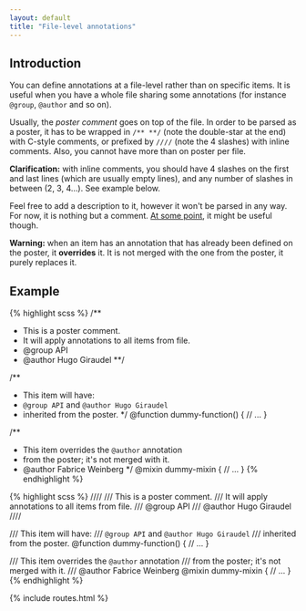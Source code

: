 ```yaml
---
layout: default
title: "File-level annotations"
---
```


## Introduction

You can define annotations at a file-level rather than on specific items. It is useful when you have a whole file sharing some annotations (for instance `@group`, `@author` and so on).

Usually, the *poster comment* goes on top of the file. In order to be parsed as a poster, it has to be wrapped in `/** **/` (note the double-star at the end) with C-style comments, or prefixed by `////` (note the 4 slashes) with inline comments. Also, you cannot have more than on poster per file.

<p class="note  note--info"><strong>Clarification:</strong> with inline comments, you should have 4 slashes on the first and last lines (which are usually empty lines), and any number of slashes in between (2, 3, 4...). See example below.</p>

Feel free to add a description to it, however it won't be parsed in any way. For now, it is nothing but a comment. [At some point](https://github.com/SassDoc/sassdoc/issues/256), it might be useful though.

<p class="note  note--warning"><strong>Warning:</strong> when an item has an annotation that has already been defined on the poster, it <strong>overrides</strong> it. It is not merged with the one from the poster, it purely replaces it.</p>

## Example

{% highlight scss %}
/**
 * This is a poster comment.
 * It will apply annotations to all items from file.
 * @group API
 * @author Hugo Giraudel
 **/

/**
 * This item will have:
 * `@group API` and `@author Hugo Giraudel`
 * inherited from the poster.
 */
@function dummy-function() {
  // ...
}

/**
 * This item overrides the `@author` annotation
 * from the poster; it's not merged with it.
 * @author Fabrice Weinberg
 */
@mixin dummy-mixin {
  // ...
}
{% endhighlight %}

{% highlight scss %}
////
/// This is a poster comment.
/// It will apply annotations to all items from file.
/// @group API
/// @author Hugo Giraudel
////

/// This item will have:
/// `@group API` and `@author Hugo Giraudel`
/// inherited from the poster.
@function dummy-function() {
  // ...
}

/// This item overrides the `@author` annotation
/// from the poster; it's not merged with it.
/// @author Fabrice Weinberg
@mixin dummy-mixin {
  // ...
}
{% endhighlight %}

{% include routes.html %}
